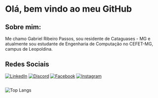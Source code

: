 # Olá, bem vindo ao meu GitHub

## Sobre mim:

Me chamo Gabriel Ribeiro Passos, sou residente de Cataguases - MG e atualmente sou estudante de Engenharia de Computação no CEFET-MG, campus de Leopoldina.

## Redes Sociais

[![LinkedIn](https://img.shields.io/badge/LinkedIn-0077B5?style=for-the-badge&logo=linkedin&logoColor=white)](httph://www.linkedin.com/in/gabrielribeiropassos)
[![Discord](https://img.shields.io/badge/Discord-7289DA?style=for-the-badge&logo=discord&logoColor=white)](https://discord.com/channels/@gabrielribeiro5724/)
[![Facebook](https://img.shields.io/badge/Facebook-1877F2?style=for-the-badge&logo=facebook&logoColor=white)](https://www.facebook.com/gabriel.ribeiropassos.52)
[![Instagram](https://img.shields.io/badge/-Instagram-%23E4405F?style=for-the-badge&logo=instagram&logoColor=white)](https://www.instagram.com/grpassos/)

##

![Top Langs](https://github-readme-stats-git-masterrstaa-rickstaa.vercel.app/api/top-langs/?username=g4briel-rp&layout=compact&bg_color=000&border_color=30A3DC&title_color=E94D5F&text_color=FFF)
